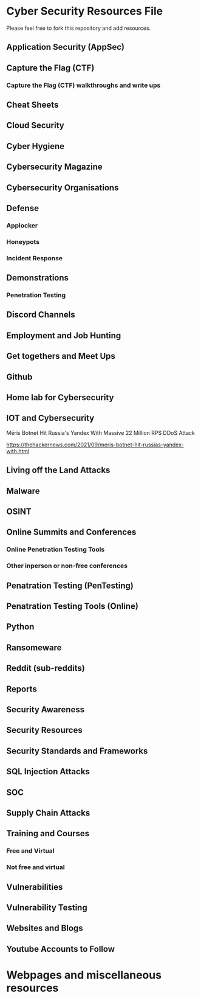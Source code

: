 # Cyber Security Resources File

Please feel free to fork this repository and add resources.

## Application Security (AppSec)


## Capture the Flag (CTF)


### Capture the Flag (CTF) walkthroughs and write ups


## Cheat Sheets


## Cloud Security


## Cyber Hygiene


## Cybersecurity Magazine


## Cybersecurity Organisations


## Defense ##


### Applocker ###


### Honeypots ###


### Incident Response ###


## Demonstrations

### Penetration Testing


## Discord Channels ##


## Employment and Job Hunting


## Get togethers and Meet Ups


## Github


## Home lab for Cybersecurity


## IOT and Cybersecurity

Mēris Botnet Hit Russia's Yandex With Massive 22 Million RPS DDoS Attack

https://thehackernews.com/2021/09/meris-botnet-hit-russias-yandex-with.html


## Living off the Land Attacks


## Malware


## OSINT


## Online Summits and Conferences


### Online Penetration Testing Tools


### Other inperson or non-free conferences


## Penatration Testing (PenTesting)


## Penatration Testing Tools (Online)


## Python


## Ransomeware


## Reddit (sub-reddits)


## Reports ##


## Security Awareness


## Security Resources


## Security Standards and Frameworks


## SQL Injection Attacks


## SOC


## Supply Chain Attacks ##


## Training and Courses


### Free and Virtual


### Not free and virtual ###


## Vulnerabilities


## Vulnerability Testing


## Websites and Blogs


## Youtube Accounts to Follow


# Webpages and miscellaneous resources



